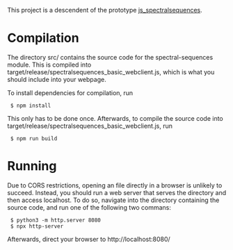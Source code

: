 This project is a descendent of the prototype [js_spectralsequences](https://github.com/hoodmane/js_spectralsequences).

# Compilation

The directory src/ contains the source code for the spectral-sequences module.
This is compiled into target/release/spectralsequences_basic_webclient.js, which is what you should include into your
webpage.

To install dependencies for compilation, run 
```
 $ npm install
```
This only has to be done once. Afterwards, to compile the source code into
target/release/spectralsequences_basic_webclient.js, run
```
 $ npm run build
```
# Running

Due to CORS restrictions, opening an file directly in a browser is unlikely to
succeed. Instead, you should run a web server that serves the directory and
then access localhost. To do so, navigate into the directory containing the
source code, and run one of the following two commans:
```
 $ python3 -m http.server 8080
 $ npx http-server
```
Afterwards, direct your browser to http://localhost:8080/
